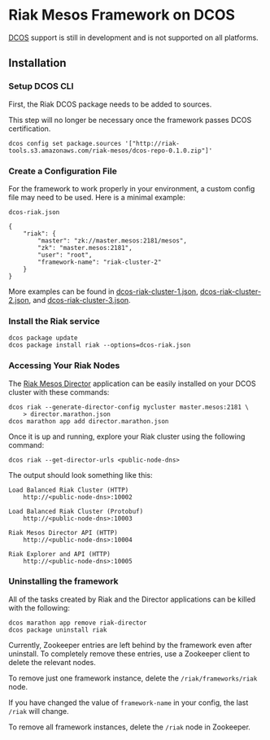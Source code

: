 # Riak Mesos Framework on DCOS

[DCOS](http://docs.mesosphere.com/) support is still in development and is not
supported on all platforms.

## Installation

### Setup DCOS CLI

First, the Riak DCOS package needs to be added to sources.

This step will no longer be necessary once the framework passes DCOS certification.

```
dcos config set package.sources '["http://riak-tools.s3.amazonaws.com/riak-mesos/dcos-repo-0.1.0.zip"]'
```

### Create a Configuration File

For the framework to work properly in your environment, a custom config file
may need to be used. Here is a minimal example:

`dcos-riak.json`

```
{
    "riak": {
        "master": "zk://master.mesos:2181/mesos",
        "zk": "master.mesos:2181",
        "user": "root",
        "framework-name": "riak-cluster-2"
    }
}
```

More examples can be found in [dcos-riak-cluster-1.json](dcos-riak-cluster-1.json), [dcos-riak-cluster-2.json](dcos-riak-cluster-2.json), and [dcos-riak-cluster-3.json](dcos-riak-cluster-3.json).

### Install the Riak service

```
dcos package update
dcos package install riak --options=dcos-riak.json
```

### Accessing Your Riak Nodes

The [Riak Mesos Director](http://github.com/basho-labs/riak-mesos-director) application can be easily installed on your DCOS cluster
with these commands:

```
dcos riak --generate-director-config mycluster master.mesos:2181 \
    > director.marathon.json
dcos marathon app add director.marathon.json
```

Once it is up and running, explore your Riak cluster using the following command:

```
dcos riak --get-director-urls <public-node-dns>
```

The output should look something like this:

```
Load Balanced Riak Cluster (HTTP)
    http://<public-node-dns>:10002

Load Balanced Riak Cluster (Protobuf)
    http://<public-node-dns>:10003

Riak Mesos Director API (HTTP)
    http://<public-node-dns>:10004

Riak Explorer and API (HTTP)
    http://<public-node-dns>:10005
```

### Uninstalling the framework

All of the tasks created by Riak and the Director applications can be killed
with the following:

```
dcos marathon app remove riak-director
dcos package uninstall riak
```

Currently, Zookeeper entries are left behind by the framework even after uninstall.
To completely remove these entries, use a Zookeeper client to delete the relevant
nodes.

To remove just one framework instance, delete the `/riak/frameworks/riak` node.

If you have changed the value of `framework-name` in your config, the last
`/riak` will change.

To remove all framework instances, delete the `/riak` node in Zookeeper.
